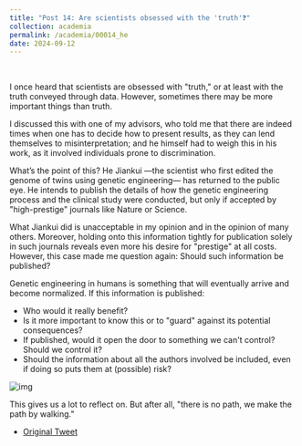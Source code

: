 ```yaml
---
title: "Post 14: Are scientists obsessed with the 'truth'❓"
collection: academia
permalink: /academia/00014_he
date: 2024-09-12
---
```


&nbsp;



I once heard that scientists are obsessed with "truth," or at least with the truth conveyed through data. 
However, sometimes there may be more important things than truth.  

I discussed this with one of my advisors, who told me that there are indeed times when one has to decide how to present 
results, as they can lend themselves to misinterpretation; and he himself had to weigh this in his work, as it involved 
individuals prone to discrimination.  

What’s the point of this? He Jiankui —the scientist who first edited the genome of twins using genetic engineering— has 
returned to the public eye. He intends to publish the details of how the genetic engineering process and the clinical study 
were conducted, but only if accepted by "high-prestige" journals like Nature or Science.  

What Jiankui did is unacceptable in my opinion and in the opinion of many others. Moreover, holding onto this information 
tightly for publication solely in such journals reveals even more his desire for "prestige" at all costs. 
However, this case made me question again: Should such information be published?

Genetic engineering in humans is something that will eventually arrive and become normalized. If this information is published:  
- Who would it really benefit?  
- Is it more important to know this or to "guard" against its potential consequences?  
- If published, would it open the door to something we can't control? Should we control it?  
- Should the information about all the authors involved be included, even if doing so puts them at (possible) risk?  

![img](https://miangoar.github.io/images/academia/00014_he.jpg)  

This gives us a lot to reflect on. But after all, "there is no path, we make the path by walking."  

* [Original Tweet](https://x.com/Jiankui_He/status/1830973731436667341)
  
